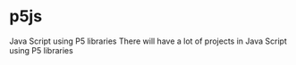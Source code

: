 # p5js
Java Script using P5 libraries
There will have a lot of projects in Java Script using P5 libraries
